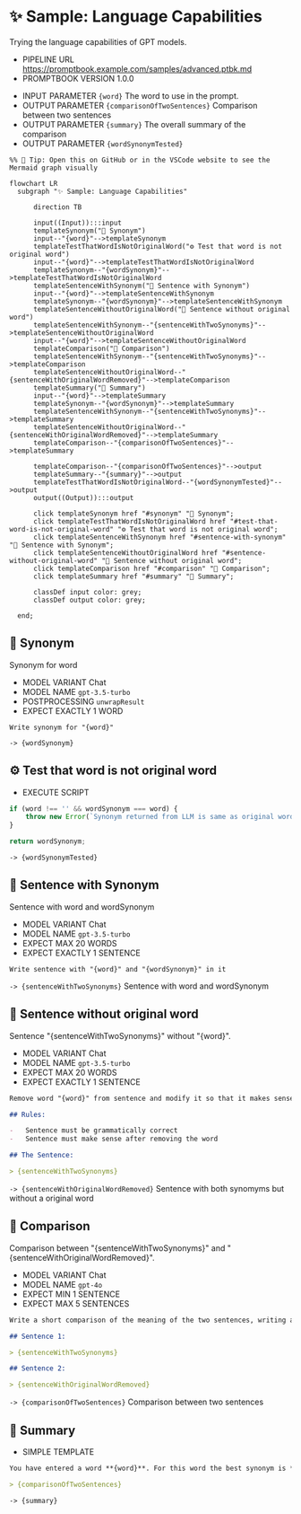 # ✨ Sample: Language Capabilities

Trying the language capabilities of GPT models.

-   PIPELINE URL https://promptbook.example.com/samples/advanced.ptbk.md
-   PROMPTBOOK VERSION 1.0.0
<!--
TODO: [🧠] Do not allow model in header of promptbook OR mandatory word "MODEL MODEL Chat"
-   MODEL VARIANT Chat
-   MODEL NAME `gpt-3.5-turbo`
    -->
-   INPUT  PARAMETER `{word}` The word to use in the prompt.
-   OUTPUT PARAMETER `{comparisonOfTwoSentences}` Comparison between two sentences
-   OUTPUT PARAMETER `{summary}` The overall summary of the comparison
-   OUTPUT PARAMETER `{wordSynonymTested}`

<!--Graph-->
<!-- ⚠️ WARNING: This section was auto-generated -->

```mermaid
%% 🔮 Tip: Open this on GitHub or in the VSCode website to see the Mermaid graph visually

flowchart LR
  subgraph "✨ Sample: Language Capabilities"

      direction TB

      input((Input)):::input
      templateSynonym("💬 Synonym")
      input--"{word}"-->templateSynonym
      templateTestThatWordIsNotOriginalWord("⚙ Test that word is not original word")
      input--"{word}"-->templateTestThatWordIsNotOriginalWord
      templateSynonym--"{wordSynonym}"-->templateTestThatWordIsNotOriginalWord
      templateSentenceWithSynonym("💬 Sentence with Synonym")
      input--"{word}"-->templateSentenceWithSynonym
      templateSynonym--"{wordSynonym}"-->templateSentenceWithSynonym
      templateSentenceWithoutOriginalWord("💬 Sentence without original word")
      templateSentenceWithSynonym--"{sentenceWithTwoSynonyms}"-->templateSentenceWithoutOriginalWord
      input--"{word}"-->templateSentenceWithoutOriginalWord
      templateComparison("💬 Comparison")
      templateSentenceWithSynonym--"{sentenceWithTwoSynonyms}"-->templateComparison
      templateSentenceWithoutOriginalWord--"{sentenceWithOriginalWordRemoved}"-->templateComparison
      templateSummary("🔗 Summary")
      input--"{word}"-->templateSummary
      templateSynonym--"{wordSynonym}"-->templateSummary
      templateSentenceWithSynonym--"{sentenceWithTwoSynonyms}"-->templateSummary
      templateSentenceWithoutOriginalWord--"{sentenceWithOriginalWordRemoved}"-->templateSummary
      templateComparison--"{comparisonOfTwoSentences}"-->templateSummary

      templateComparison--"{comparisonOfTwoSentences}"-->output
      templateSummary--"{summary}"-->output
      templateTestThatWordIsNotOriginalWord--"{wordSynonymTested}"-->output
      output((Output)):::output

      click templateSynonym href "#synonym" "💬 Synonym";
      click templateTestThatWordIsNotOriginalWord href "#test-that-word-is-not-original-word" "⚙ Test that word is not original word";
      click templateSentenceWithSynonym href "#sentence-with-synonym" "💬 Sentence with Synonym";
      click templateSentenceWithoutOriginalWord href "#sentence-without-original-word" "💬 Sentence without original word";
      click templateComparison href "#comparison" "💬 Comparison";
      click templateSummary href "#summary" "🔗 Summary";

      classDef input color: grey;
      classDef output color: grey;

  end;
```

<!--/Graph-->

## 💬 Synonym

Synonym for word

-   MODEL VARIANT Chat
-   MODEL NAME `gpt-3.5-turbo`
-   POSTPROCESSING `unwrapResult`
-   EXPECT EXACTLY 1 WORD

```text
Write synonym for "{word}"
```

`-> {wordSynonym}`

## ⚙ Test that word is not original word

-   EXECUTE SCRIPT

```javascript
if (word !== '' && wordSynonym === word) {
    throw new Error(`Synonym returned from LLM is same as original word "${word}"`);
}

return wordSynonym;
```

`-> {wordSynonymTested}`

## 💬 Sentence with Synonym

Sentence with word and wordSynonym

-   MODEL VARIANT Chat
-   MODEL NAME `gpt-3.5-turbo`
-   EXPECT MAX 20 WORDS
-   EXPECT EXACTLY 1 SENTENCE

```text
Write sentence with "{word}" and "{wordSynonym}" in it
```

`-> {sentenceWithTwoSynonyms}` Sentence with word and wordSynonym

## 💬 Sentence without original word

Sentence "{sentenceWithTwoSynonyms}" without "{word}".

-   MODEL VARIANT Chat
-   MODEL NAME `gpt-3.5-turbo`
-   EXPECT MAX 20 WORDS
-   EXPECT EXACTLY 1 SENTENCE

```markdown
Remove word "{word}" from sentence and modify it so that it makes sense:

## Rules:

-   Sentence must be grammatically correct
-   Sentence must make sense after removing the word

## The Sentence:

> {sentenceWithTwoSynonyms}
```

`-> {sentenceWithOriginalWordRemoved}` Sentence with both synomyms but without a original word

## 💬 Comparison

Comparison between "{sentenceWithTwoSynonyms}" and "{sentenceWithOriginalWordRemoved}".

-   MODEL VARIANT Chat
-   MODEL NAME `gpt-4o`
-   EXPECT MIN 1 SENTENCE
-   EXPECT MAX 5 SENTENCES

```markdown
Write a short comparison of the meaning of the two sentences, writing a maximum of 5 sentences:

## Sentence 1:

> {sentenceWithTwoSynonyms}

## Sentence 2:

> {sentenceWithOriginalWordRemoved}
```

`-> {comparisonOfTwoSentences}` Comparison between two sentences

## 🔗 Summary

-   SIMPLE TEMPLATE

```markdown
You have entered a word **{word}**. For this word the best synonym is **{wordSynonym}**. The sentence with both words is **{sentenceWithTwoSynonyms}**. The sentence without the original word is **{sentenceWithOriginalWordRemoved}**. And the comparison between the two sentences is:

> {comparisonOfTwoSentences}
```

`-> {summary}`
